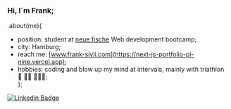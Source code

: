 ### Hi, I´m Frank;
.about(me){
  - position: student at [neue fische](https://www.neuefische.de) Web development bootcamp; 
  - city: Hamburg;
  - reach me: [www.frank-siyli.com](https://next-js-portfolio-pi-nine.vercel.app);
  - hobbies: coding and blow up my mind at intervals, mainly with triathlon 🐳 🚴🏼 🏃🏻‍♂️;  
  };

[![Linkedin Badge](https://img.shields.io/badge/-franksiyli-blue?style=flat-square&logo=Linkedin&logoColor=white&link=https://www.linkedin.com/in/frank-siyli-45b154226/)](https://www.linkedin.com/in/frank-siyli-45b154226/)




